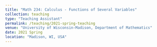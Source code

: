 ```yaml
---
title: "Math 234: Calculus - Functions of Several Variables"
collection: teaching
type: "Teaching Assistant"
permalink: /teaching/2021-spring-teaching
venue: "University of Wisconsin-Madison, Department of Mathematics"
date: 2021 Spring
location: "Madison, WI, USA"
---
```

